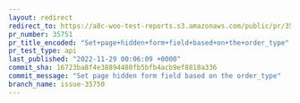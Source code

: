 ```yaml
---
layout: redirect
redirect_to: https://a8c-woo-test-reports.s3.amazonaws.com/public/pr/35751/api/index.html
pr_number: 35751
pr_title_encoded: "Set+page+hidden+form+field+based+on+the+order_type"
pr_test_type: api
last_published: "2022-11-29 00:06:09 +0000"
commit_sha: 16723ba8f4e38894480fb5bfb4acb9ef8818a336
commit_message: "Set page hidden form field based on the order_type"
branch_name: issue-35750
---
```

